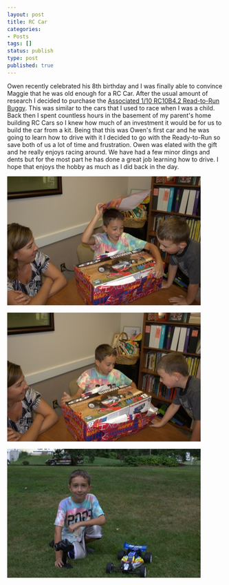 ```yaml
---
layout: post
title: RC Car
categories:
- Posts
tags: []
status: publish
type: post
published: true
---
```

Owen recently celebrated his 8th birthday and I was finally able to convince Maggie that he was old enough for a RC Car. After the usual amount of research I decided to purchase the [Associated 1/10 RC10B4.2 Read-to-Run Buggy](http://www.teamassociated.com/cars_and_trucks/RC10B4.2/RSRTR/ "Associated 1/10 RC10B4.2 Read-to-Run Buggy").  This was similar to the cars that I used to race when I was a child.  Back then I spent countless hours in the basement of my parent's home building RC Cars so I knew how much of an investment it would be for us to build the car from a kit.  Being that this was Owen's first car and he was going to learn how to drive with it I decided to go with the Ready-to-Run so save both of us a lot of time and frustration.  Owen was elated with the gift and he really enjoys racing around.  We have had a few minor dings and dents but for the most part he has done a great job learning how to drive.  I hope that enjoys the hobby as much as I did back in the day.

[![IMG_1620_SM](/uploads/2014/09/01/IMG_1620_SM.jpg "IMG_1620_SM")](/uploads/2014/09/01/IMG_1620.jpg)

<!--more-->

[![IMG_1621_SM](/uploads/2014/09/01/IMG_1621_SM.jpg "IMG_1621_SM")](/uploads/2014/09/01/IMG_1621.jpg)

[![IMG_1625_SM](/uploads/2014/09/01/IMG_1625_SM.jpg "IMG_1625_SM")](/uploads/2014/09/01/IMG_1625.jpg)